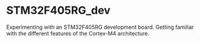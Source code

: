 # STM32F405RG_dev
 Experimenting with an STM32F405RG development board. Getting familiar with the different features of the Cortex-M4 architecture.
